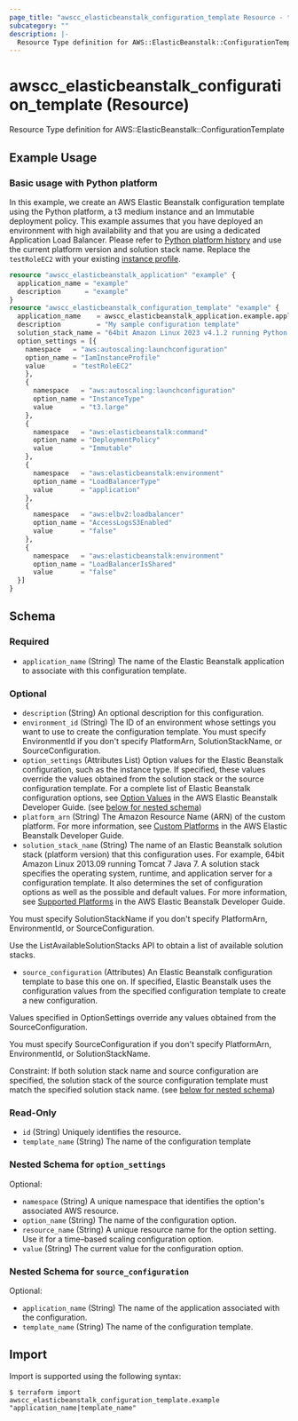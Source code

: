 ```yaml
---
page_title: "awscc_elasticbeanstalk_configuration_template Resource - terraform-provider-awscc"
subcategory: ""
description: |-
  Resource Type definition for AWS::ElasticBeanstalk::ConfigurationTemplate
---
```


# awscc_elasticbeanstalk_configuration_template (Resource)

Resource Type definition for AWS::ElasticBeanstalk::ConfigurationTemplate

## Example Usage

### Basic usage with Python platform

In this example, we create an AWS Elastic Beanstalk configuration template using the Python platform, a t3 medium instance and an Immutable deployment policy. This example assumes that you have deployed an environment with high availability and that you are using a dedicated Application Load Balancer. Please refer to [Python platform history](https://docs.aws.amazon.com/elasticbeanstalk/latest/platforms/platform-history-python.html) and use the current platform version and solution stack name. Replace the `testRoleEC2` with your existing [instance profile](https://docs.aws.amazon.com/elasticbeanstalk/latest/dg/iam-instanceprofile.html).
```terraform
resource "awscc_elasticbeanstalk_application" "example" {
  application_name = "example"
  description      = "example"
}
resource "awscc_elasticbeanstalk_configuration_template" "example" {
  application_name    = awscc_elasticbeanstalk_application.example.application_name
  description         = "My sample configuration template"
  solution_stack_name = "64bit Amazon Linux 2023 v4.1.2 running Python 3.11"
  option_settings = [{
    namespace   = "aws:autoscaling:launchconfiguration"
    option_name = "IamInstanceProfile"
    value       = "testRoleEC2"
    },
    {
      namespace   = "aws:autoscaling:launchconfiguration"
      option_name = "InstanceType"
      value       = "t3.large"
    },
    {
      namespace   = "aws:elasticbeanstalk:command"
      option_name = "DeploymentPolicy"
      value       = "Immutable"
    },
    {
      namespace   = "aws:elasticbeanstalk:environment"
      option_name = "LoadBalancerType"
      value       = "application"
    },
    {
      namespace   = "aws:elbv2:loadbalancer"
      option_name = "AccessLogsS3Enabled"
      value       = "false"
    },
    {
      namespace   = "aws:elasticbeanstalk:environment"
      option_name = "LoadBalancerIsShared"
      value       = "false"
  }]
}
```

<!-- schema generated by tfplugindocs -->
## Schema

### Required

- `application_name` (String) The name of the Elastic Beanstalk application to associate with this configuration template.

### Optional

- `description` (String) An optional description for this configuration.
- `environment_id` (String) The ID of an environment whose settings you want to use to create the configuration template. You must specify EnvironmentId if you don't specify PlatformArn, SolutionStackName, or SourceConfiguration.
- `option_settings` (Attributes List) Option values for the Elastic Beanstalk configuration, such as the instance type. If specified, these values override the values obtained from the solution stack or the source configuration template. For a complete list of Elastic Beanstalk configuration options, see [Option Values](https://docs.aws.amazon.com/elasticbeanstalk/latest/dg/command-options.html) in the AWS Elastic Beanstalk Developer Guide. (see [below for nested schema](#nestedatt--option_settings))
- `platform_arn` (String) The Amazon Resource Name (ARN) of the custom platform. For more information, see [Custom Platforms](https://docs.aws.amazon.com/elasticbeanstalk/latest/dg/custom-platforms.html) in the AWS Elastic Beanstalk Developer Guide.
- `solution_stack_name` (String) The name of an Elastic Beanstalk solution stack (platform version) that this configuration uses. For example, 64bit Amazon Linux 2013.09 running Tomcat 7 Java 7. A solution stack specifies the operating system, runtime, and application server for a configuration template. It also determines the set of configuration options as well as the possible and default values. For more information, see [Supported Platforms](https://docs.aws.amazon.com/elasticbeanstalk/latest/dg/concepts.platforms.html) in the AWS Elastic Beanstalk Developer Guide.

 You must specify SolutionStackName if you don't specify PlatformArn, EnvironmentId, or SourceConfiguration.

 Use the ListAvailableSolutionStacks API to obtain a list of available solution stacks.
- `source_configuration` (Attributes) An Elastic Beanstalk configuration template to base this one on. If specified, Elastic Beanstalk uses the configuration values from the specified configuration template to create a new configuration.

Values specified in OptionSettings override any values obtained from the SourceConfiguration.

You must specify SourceConfiguration if you don't specify PlatformArn, EnvironmentId, or SolutionStackName.

Constraint: If both solution stack name and source configuration are specified, the solution stack of the source configuration template must match the specified solution stack name. (see [below for nested schema](#nestedatt--source_configuration))

### Read-Only

- `id` (String) Uniquely identifies the resource.
- `template_name` (String) The name of the configuration template

<a id="nestedatt--option_settings"></a>
### Nested Schema for `option_settings`

Optional:

- `namespace` (String) A unique namespace that identifies the option's associated AWS resource.
- `option_name` (String) The name of the configuration option.
- `resource_name` (String) A unique resource name for the option setting. Use it for a time–based scaling configuration option.
- `value` (String) The current value for the configuration option.


<a id="nestedatt--source_configuration"></a>
### Nested Schema for `source_configuration`

Optional:

- `application_name` (String) The name of the application associated with the configuration.
- `template_name` (String) The name of the configuration template.

## Import

Import is supported using the following syntax:

```shell
$ terraform import awscc_elasticbeanstalk_configuration_template.example "application_name|template_name"
```
